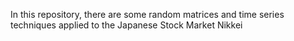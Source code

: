 In this repository, there are some random matrices and time series techniques applied to the Japanese Stock Market Nikkei
